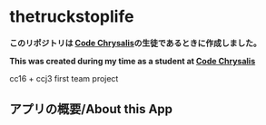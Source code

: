 # thetruckstoplife

**このリポジトリは [Code Chrysalis](https://www.codechrysalis.io/)の生徒であるときに作成しました。**
<br />

**This was created during my time as a student at [Code Chrysalis](https://www.codechrysalis.io/)**

cc16 + ccj3 first team project

## アプリの概要/About this App
 

